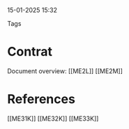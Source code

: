 15-01-2025 15:32

Tags 

# Contrat

Document overview:
[[ME2L]]
[[ME2M]]
# References
[[ME31K]]
[[ME32K]]
[[ME33K]]